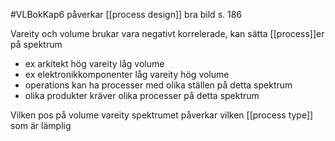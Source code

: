 #VLBokKap6
påverkar [[process design]]
bra bild s. 186

Vareity och volume brukar vara negativt korrelerade, kan sätta [[process]]er på spektrum
- ex arkitekt hög vareity låg volume
- ex elektronikkomponenter låg vareity hög volume
- operations kan ha processer med olika ställen på detta spektrum
- olika produkter kräver olika processer på detta spektrum

Vilken pos på volume vareity spektrumet påverkar vilken [[process type]] som är lämplig 





